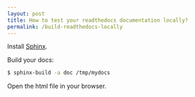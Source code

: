 ```yaml
---
layout: post
title: How to test your readthedocs documentation locally?
permalink: /build-readthedocs-locally
---
```

Install [Sphinx](https://www.sphinx-doc.org/en/master/usage/installation.html).

Build your docs:
```sh
$ sphinx-build -a doc /tmp/mydocs
```

Open the html file in your browser.
